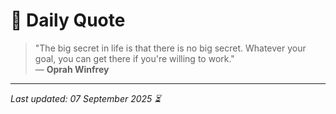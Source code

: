 # 📜 Daily Quote

> "The big secret in life is that there is no big secret. Whatever your goal, you can get there if you're willing to work."  
> — **Oprah Winfrey**

---

_Last updated: 07 September 2025 ⏳_
